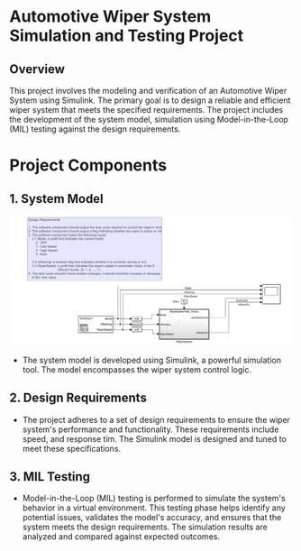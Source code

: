 # Automotive Wiper System Simulation and Testing Project
## Overview

This project involves the modeling and verification of an Automotive Wiper System using Simulink. The primary goal is to design a reliable and efficient wiper system that meets the specified requirements. The project includes the development of the system model, simulation using Model-in-the-Loop (MIL) testing against the design requirements.

# Project Components
## 1. System Model
![Simulink Model Overview](Model.png)
- The system model is developed using Simulink, a powerful simulation tool. The model encompasses the wiper system control logic.

## 2. Design Requirements

- The project adheres to a set of design requirements to ensure the wiper system's performance and functionality. These requirements include speed, and response tim. The Simulink model is designed and tuned to meet these specifications.

## 3. MIL Testing

 - Model-in-the-Loop (MIL) testing is performed to simulate the system's behavior in a virtual environment. This testing phase helps identify any potential issues, validates the model's accuracy, and ensures that the system meets the design requirements. The simulation results are analyzed and compared against expected outcomes.